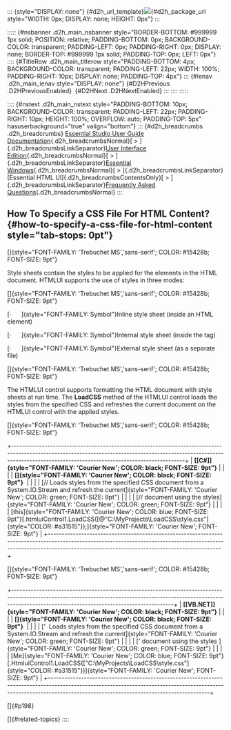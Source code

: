 ::: {style="DISPLAY: none"}
[](ms-xhelp:///?Id=d2h_url_template){#d2h_url_template}![](!package_url!){#d2h_package_url style="WIDTH: 0px; DISPLAY: none; HEIGHT: 0px"}
:::

::::: {#nsbanner .d2h_main_nsbanner style="BORDER-BOTTOM: #999999 1px solid; POSITION: relative; PADDING-BOTTOM: 0px; BACKGROUND-COLOR: transparent; PADDING-LEFT: 0px; PADDING-RIGHT: 0px; DISPLAY: none; BORDER-TOP: #999999 1px solid; PADDING-TOP: 0px; LEFT: 0px"}
:::: {#TitleRow .d2h_main_titlerow style="PADDING-BOTTOM: 4px; BACKGROUND-COLOR: transparent; PADDING-LEFT: 22px; WIDTH: 100%; PADDING-RIGHT: 10px; DISPLAY: none; PADDING-TOP: 4px"}
::: {#ienav .d2h_main_ienav style="DISPLAY: none"}
[](ms-xhelp:///?Id=88068a3f-e4fe-4f4a-80c1-05a9b5ea8a44){#D2HPrevious .D2HPreviousEnabled}  [](ms-xhelp:///?Id=9c68bffb-64f9-4011-a1b8-9f9abaa650a5){#D2HNext .D2HNextEnabled}
:::
::::
:::::

:::: {#nstext .d2h_main_nstext style="PADDING-BOTTOM: 10px; BACKGROUND-COLOR: transparent; PADDING-LEFT: 22px; PADDING-RIGHT: 10px; HEIGHT: 100%; OVERFLOW: auto; PADDING-TOP: 5px" hasuserbackground="true" valign="bottom"}
::: {#d2h_breadcrumbs .d2h_breadcrumbs}
[Essential Studio User Guide Documentation](ms-xhelp:///?Id=12457748-09e3-4d74-a240-8e049cedf030){.d2h_breadcrumbsNormal}[ \> ]{.d2h_breadcrumbsLinkSeparator}[User Interface Edition](ms-xhelp:///?Id=c29296b7-531c-413b-a0ec-488ca1f7f669){.d2h_breadcrumbsNormal}[ \> ]{.d2h_breadcrumbsLinkSeparator}[Essential Windows](ms-xhelp:///?Id=e60759d8-47a4-4570-9d7a-16a68d63f2ea){.d2h_breadcrumbsNormal}[ \> ]{.d2h_breadcrumbsLinkSeparator}[Essential HTML UI]{.d2h_breadcrumbsContentsOnly}[ \> ]{.d2h_breadcrumbsLinkSeparator}[Frequently Asked Questions](ms-xhelp:///?Id=b0073742-0104-4e22-98f6-d02b331726be){.d2h_breadcrumbsNormal}
:::

## How To Specify a CSS File For HTML Content? {#how-to-specify-a-css-file-for-html-content style="tab-stops: 0pt"}

[]{style="FONT-FAMILY: 'Trebuchet MS','sans-serif'; COLOR: #15428b; FONT-SIZE: 9pt"} 

Style sheets contain the styles to be applied for the elements in the HTML document. HTMLUI supports the use of styles in three modes:

[]{style="FONT-FAMILY: 'Trebuchet MS','sans-serif'; COLOR: #15428b; FONT-SIZE: 9pt"} 

[·      ]{style="FONT-FAMILY: Symbol"}Inline style sheet (inside an HTML element)

[·      ]{style="FONT-FAMILY: Symbol"}Internal style sheet (inside the tag)

[·      ]{style="FONT-FAMILY: Symbol"}External style sheet (as a separate file)

[]{style="FONT-FAMILY: 'Trebuchet MS','sans-serif'; COLOR: #15428b; FONT-SIZE: 9pt"} 

The HTMLUI control supports formatting the HTML document with style sheets at run time. The **LoadCSS** method of the HTMLUI control loads the styles from the specified CSS and refreshes the current document on the HTMLUI control with the applied styles.

[]{style="FONT-FAMILY: 'Trebuchet MS','sans-serif'; COLOR: #15428b; FONT-SIZE: 9pt"} 

+--------------------------------------------------------------------------------------------------------------------------------------------------------------------------------------------------------------------------+
| **[\[C#\]]{style="FONT-FAMILY: 'Courier New'; COLOR: black; FONT-SIZE: 9pt"}**                                                                                                                                           |
|                                                                                                                                                                                                                          |
| **[]{style="FONT-FAMILY: 'Courier New'; COLOR: black; FONT-SIZE: 9pt"}**                                                                                                                                                 |
|                                                                                                                                                                                                                          |
| [// Loads styles from the specified CSS document from a System.IO.Stream and refresh the current]{style="FONT-FAMILY: 'Courier New'; COLOR: green; FONT-SIZE: 9pt"}                                                      |
|                                                                                                                                                                                                                          |
| [// document using the styles]{style="FONT-FAMILY: 'Courier New'; COLOR: green; FONT-SIZE: 9pt"}                                                                                                                         |
|                                                                                                                                                                                                                          |
| [this]{style="FONT-FAMILY: 'Courier New'; COLOR: blue; FONT-SIZE: 9pt"}[.htmluiControl1.LoadCSS([@\"C:\\MyProjects\\LoadCSS\\style.css\"]{style="COLOR: #a31515"});]{style="FONT-FAMILY: 'Courier New'; FONT-SIZE: 9pt"} |
+--------------------------------------------------------------------------------------------------------------------------------------------------------------------------------------------------------------------------+

[]{style="FONT-FAMILY: 'Trebuchet MS','sans-serif'; COLOR: #15428b; FONT-SIZE: 9pt"} 

+----------------------------------------------------------------------------------------------------------------------------------------------------------------------------------------------------------------------+
| **[\[VB.NET\]]{style="FONT-FAMILY: 'Courier New'; COLOR: black; FONT-SIZE: 9pt"}**                                                                                                                                   |
|                                                                                                                                                                                                                      |
| **[]{style="FONT-FAMILY: 'Courier New'; COLOR: black; FONT-SIZE: 9pt"}**                                                                                                                                             |
|                                                                                                                                                                                                                      |
| [\'  Loads styles from the specified CSS document from a System.IO.Stream and refresh the current]{style="FONT-FAMILY: 'Courier New'; COLOR: green; FONT-SIZE: 9pt"}                                                 |
|                                                                                                                                                                                                                      |
| [\' document using the styles ]{style="FONT-FAMILY: 'Courier New'; COLOR: green; FONT-SIZE: 9pt"}                                                                                                                    |
|                                                                                                                                                                                                                      |
| [Me]{style="FONT-FAMILY: 'Courier New'; COLOR: blue; FONT-SIZE: 9pt"}[.HtmluiControl1.LoadCSS([\"C:\\MyProjects\\LoadCSS\\style.css\"]{style="COLOR: #a31515"})]{style="FONT-FAMILY: 'Courier New'; FONT-SIZE: 9pt"} |
+----------------------------------------------------------------------------------------------------------------------------------------------------------------------------------------------------------------------+

[]{#p198} 

[]{#related-topics}
::::
